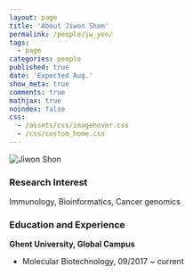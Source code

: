 ```yaml
---
layout: page
title: 'About Jiwon Shon'
permalink: /people/jw_yeo/
tags:
  - page
categories: people
published: true
date: 'Expected Aug.'
show_meta: true
comments: true
mathjax: true
noindex: false
css: 
  - /assets/css/imagehover.css
  - /css/custom_home.css
---
```


<div class="row">
<div class="col"><div class="holder smooth">
    <img src="{{ site.url }}/assets/img/people/jw_shon.png" alt="Jiwon Shon" />
</div></div>
</div>


### Research Interest
Immunology, Bioinformatics, Cancer genomics

### Education and Experience

**Ghent University, Global Campus**
- Molecular Biotechnology, 09/2017 ~ current


